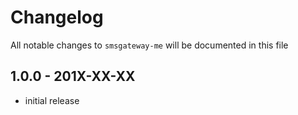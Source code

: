 # Changelog

All notable changes to `smsgateway-me` will be documented in this file

## 1.0.0 - 201X-XX-XX

- initial release
